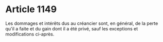 # Article 1149

Les dommages et intérêts dus au créancier sont, en général, de la perte qu'il a faite et du gain dont il a été privé, sauf les exceptions et modifications ci-après.